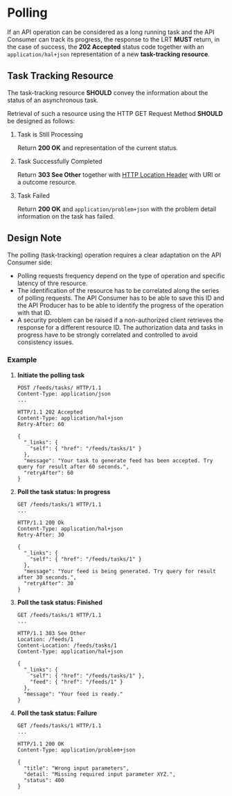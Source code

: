 # Polling

If an API operation can be considered as a long running task and the API Consumer can track its progress, the response to the LRT **MUST** return, in the case of success, the **202 Accepted** status code together with an `application/hal+json` representation of a new **task-tracking resource**.

## Task Tracking Resource

The task-tracking resource **SHOULD** convey the information about the status of an asynchronous task.

Retrieval of such a resource using the HTTP GET Request Method **SHOULD** be designed as follows:

1. Task is Still Processing

   Return **200 OK** and representation of the current status.

2. Task Successfully Completed

   Return **303 See Other** together with [HTTP Location Header](https://tools.ietf.org/html/rfc7231#section-7.1.2) with URI or a outcome resource.

3. Task Failed

   Return **200 OK** and `application/problem+json` with the problem detail information on the task has failed.

## Design Note

The polling (task-tracking) operation requires a clear adaptation on the API Consumer side:

- Polling requests frequency depend on the type of operation and specific latency of thre resource.
- The identification of the resource has to be correlated along the series of polling requests. The API Consumer has to be able to save this ID and the API Producer has to be able to identify the progress of the operation with that ID. 
- A security problem can be raised if a non-authorized client retrieves the response for a different resource ID. The authorization data and tasks in progress have to be strongly correlated and controlled to avoid consistency issues.


### Example

1. **Initiate the polling task**
  
    ```
    POST /feeds/tasks/ HTTP/1.1
    Content-Type: application/json
    ...

    HTTP/1.1 202 Accepted
    Content-Type: application/hal+json
    Retry-After: 60

    {
      "_links": {
        "self": { "href": "/feeds/tasks/1" }
      },
      "message": "Your task to generate feed has been accepted. Try query for result after 60 seconds.",
      "retryAfter": 60
    }
    ```

1. **Poll the task status: In progress**

    ```
    GET /feeds/tasks/1 HTTP/1.1
    ...

    HTTP/1.1 200 Ok
    Content-Type: application/hal+json
    Retry-After: 30

    {
      "_links": {
        "self": { "href": "/feeds/tasks/1" }
      },
      "message": "Your feed is being generated. Try query for result after 30 seconds.",
      "retryAfter": 30
    }
    ```

1. **Poll the task status: Finished**

    ```
    GET /feeds/tasks/1 HTTP/1.1
    ...

    HTTP/1.1 303 See Other
    Location: /feeds/1
    Content-Location: /feeds/tasks/1
    Content-Type: application/hal+json

    {
      "_links": {
        "self": { "href": "/feeds/tasks/1" },
        "feed": { "href": "/feeds/1" }
      },
      "message": "Your feed is ready."
    }
    ```

1. **Poll the task status: Failure**

    ```
    GET /feeds/tasks/1 HTTP/1.1
    ...

    HTTP/1.1 200 OK
    Content-Type: application/problem+json

    {
      "title": "Wrong input parameters",
      "detail: "Missing required input parameter XYZ.",
      "status": 400
    }
    ```

